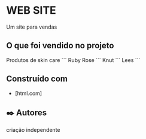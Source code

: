 # WEB SITE

Um site para vendas 

##  O que foi vendido no projeto
Produtos de skin care 
´´´
Ruby Rose
´´´
Knut
´´´
Lees
´´´

## Construído com

* [html.com]

## ✒️ Autores

criação independente






